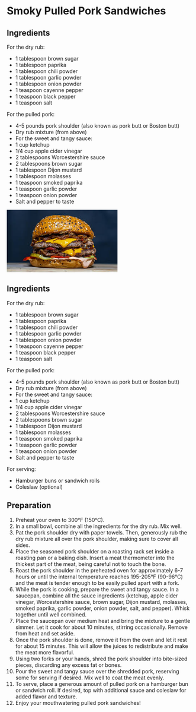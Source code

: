 # Smoky Pulled Pork Sandwiches

## Ingredients
For the dry rub:
- 1 tablespoon brown sugar
- 1 tablespoon paprika
- 1 tablespoon chili powder
- 1 tablespoon garlic powder
- 1 tablespoon onion powder
- 1 teaspoon cayenne pepper
- 1 teaspoon black pepper
- 1 teaspoon salt

For the pulled pork:
- 4-5 pounds pork shoulder (also known as pork butt or Boston butt)
- Dry rub mixture (from above)
- For the sweet and tangy sauce:
- 1 cup ketchup
- 1/4 cup apple cider vinegar
- 2 tablespoons Worcestershire sauce
- 2 tablespoons brown sugar
- 1 tablespoon Dijon mustard
- 1 tablespoon molasses
- 1 teaspoon smoked paprika
- 1 teaspoon garlic powder
- 1 teaspoon onion powder
- Salt and pepper to taste

![alt text](recipes/image.png)

## Ingredients
For the dry rub:
- 1 tablespoon brown sugar
- 1 tablespoon paprika
- 1 tablespoon chili powder
- 1 tablespoon garlic powder
- 1 tablespoon onion powder
- 1 teaspoon cayenne pepper
- 1 teaspoon black pepper
- 1 teaspoon salt

For the pulled pork:
- 4-5 pounds pork shoulder (also known as pork butt or Boston butt)
- Dry rub mixture (from above)
- For the sweet and tangy sauce:
- 1 cup ketchup
- 1/4 cup apple cider vinegar
- 2 tablespoons Worcestershire sauce
- 2 tablespoons brown sugar
- 1 tablespoon Dijon mustard
- 1 tablespoon molasses
- 1 teaspoon smoked paprika
- 1 teaspoon garlic powder
- 1 teaspoon onion powder
- Salt and pepper to taste

For serving:
- Hamburger buns or sandwich rolls
- Coleslaw (optional)



## Preparation
1. Preheat your oven to 300°F (150°C).
2. In a small bowl, combine all the ingredients for the dry rub. Mix well.
3. Pat the pork shoulder dry with paper towels. Then, generously rub the dry rub mixture all over the pork shoulder, making sure to cover all sides.
4. Place the seasoned pork shoulder on a roasting rack set inside a roasting pan or a baking dish. Insert a meat thermometer into the thickest part of the meat, being careful not to touch the bone.
5. Roast the pork shoulder in the preheated oven for approximately 6-7 hours or until the internal temperature reaches 195-205°F (90-96°C) and the meat is tender enough to be easily pulled apart with a fork.
6. While the pork is cooking, prepare the sweet and tangy sauce. In a saucepan, combine all the sauce ingredients (ketchup, apple cider vinegar, Worcestershire sauce, brown sugar, Dijon mustard, molasses, smoked paprika, garlic powder, onion powder, salt, and pepper). Whisk together until well combined.
7. Place the saucepan over medium heat and bring the mixture to a gentle simmer. Let it cook for about 10 minutes, stirring occasionally. Remove from heat and set aside.
8. Once the pork shoulder is done, remove it from the oven and let it rest for about 15 minutes. This will allow the juices to redistribute and make the meat more flavorful.
9. Using two forks or your hands, shred the pork shoulder into bite-sized pieces, discarding any excess fat or bones.
10. Pour the sweet and tangy sauce over the shredded pork, reserving some for serving if desired. Mix well to coat the meat evenly.
11. To serve, place a generous amount of pulled pork on a hamburger bun or sandwich roll. If desired, top with additional sauce and coleslaw for added flavor and texture.
12. Enjoy your mouthwatering pulled pork sandwiches!
